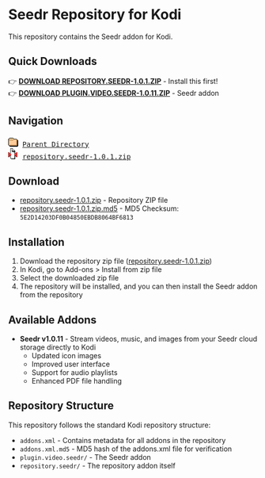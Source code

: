 # Seedr Repository for Kodi

This repository contains the Seedr addon for Kodi.

## Quick Downloads

👉 **[DOWNLOAD REPOSITORY.SEEDR-1.0.1.ZIP](repository.seedr-1.0.1.zip)** - Install this first!  
👉 **[DOWNLOAD PLUGIN.VIDEO.SEEDR-1.0.11.ZIP](../plugin.video.seedr-1.0.11.zip)** - Seedr addon

## Navigation

<pre>
<img src="../icons/folder.gif" alt="[DIR]"> <a href="../">Parent Directory</a>
<img src="../icons/compressed.gif" alt="[ZIP]"> <a href="repository.seedr-1.0.1.zip">repository.seedr-1.0.1.zip</a>
</pre>

## Download

- [repository.seedr-1.0.1.zip](../repository.seedr-1.0.1.zip) - Repository ZIP file
- [repository.seedr-1.0.1.zip.md5](../repository.seedr-1.0.1.zip.md5) - MD5 Checksum: `5E2D14203DF0B04850EBDB8064BF6813`

## Installation

1. Download the repository zip file ([repository.seedr-1.0.1.zip](../repository.seedr-1.0.1.zip))
2. In Kodi, go to Add-ons > Install from zip file
3. Select the downloaded zip file
4. The repository will be installed, and you can then install the Seedr addon from the repository

## Available Addons

- **Seedr v1.0.11** - Stream videos, music, and images from your Seedr cloud storage directly to Kodi
  - Updated icon images
  - Improved user interface
  - Support for audio playlists
  - Enhanced PDF file handling

## Repository Structure

This repository follows the standard Kodi repository structure:

- `addons.xml` - Contains metadata for all addons in the repository
- `addons.xml.md5` - MD5 hash of the addons.xml file for verification
- `plugin.video.seedr/` - The Seedr addon
- `repository.seedr/` - The repository addon itself

